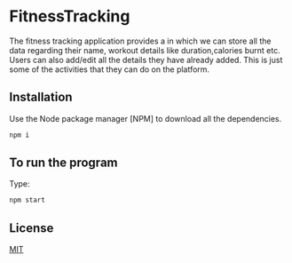 # FitnessTracking
The fitness tracking application provides a in which we can store all the data regarding their name, workout details like duration,calories burnt etc. Users can also add/edit all the details they have already added. This is just some of the activities that they can do on the platform.

## Installation

Use the Node package manager [NPM] to download all the dependencies.

```bash
npm i
```
## To run the program

Type:
```bash 
npm start
```

## License
[MIT](https://choosealicense.com/licenses/mit/)
